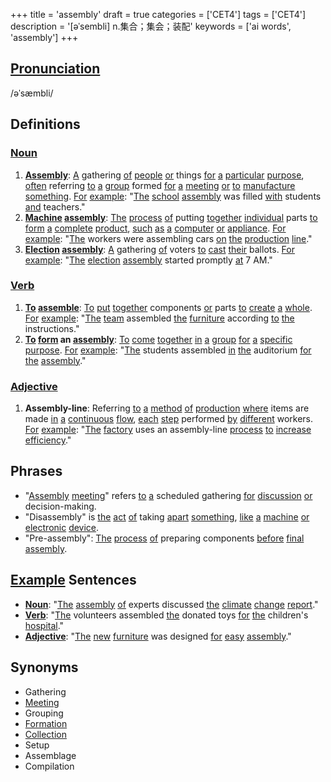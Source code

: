 +++
title = 'assembly'
draft = true
categories = ['CET4']
tags = ['CET4']
description = '[əˈsembli] n.集合；集会；装配'
keywords = ['ai words', 'assembly']
+++

## [Pronunciation](/en/post/pronunciation/)
/əˈsæmbli/

## Definitions
### [Noun](/en/post/noun/)
1. **[Assembly](/en/post/assembly/)**: [A](/en/post/a/) gathering [of](/en/post/of/) [people](/en/post/people/) [or](/en/post/or/) things [for](/en/post/for/) [a](/en/post/a/) [particular](/en/post/particular/) [purpose](/en/post/purpose/), [often](/en/post/often/) referring [to](/en/post/to/) [a](/en/post/a/) [group](/en/post/group/) formed [for](/en/post/for/) [a](/en/post/a/) [meeting](/en/post/meeting/) [or](/en/post/or/) [to](/en/post/to/) [manufacture](/en/post/manufacture/) [something](/en/post/something/). [For](/en/post/for/) [example](/en/post/example/): "[The](/en/post/the/) [school](/en/post/school/) [assembly](/en/post/assembly/) was filled [with](/en/post/with/) students [and](/en/post/and/) teachers."
2. **[Machine](/en/post/machine/) [assembly](/en/post/assembly/)**: [The](/en/post/the/) [process](/en/post/process/) [of](/en/post/of/) putting [together](/en/post/together/) [individual](/en/post/individual/) parts [to](/en/post/to/) [form](/en/post/form/) [a](/en/post/a/) [complete](/en/post/complete/) [product](/en/post/product/), [such](/en/post/such/) [as](/en/post/as/) [a](/en/post/a/) [computer](/en/post/computer/) [or](/en/post/or/) [appliance](/en/post/appliance/). [For](/en/post/for/) [example](/en/post/example/): "[The](/en/post/the/) workers were assembling cars [on](/en/post/on/) [the](/en/post/the/) [production](/en/post/production/) [line](/en/post/line/)."
3. **[Election](/en/post/election/) [assembly](/en/post/assembly/)**: [A](/en/post/a/) gathering [of](/en/post/of/) voters [to](/en/post/to/) [cast](/en/post/cast/) [their](/en/post/their/) ballots. [For](/en/post/for/) [example](/en/post/example/): "[The](/en/post/the/) [election](/en/post/election/) [assembly](/en/post/assembly/) started promptly [at](/en/post/at/) 7 AM."

### [Verb](/en/post/verb/)
1. **[To](/en/post/to/) [assemble](/en/post/assemble/)**: [To](/en/post/to/) [put](/en/post/put/) [together](/en/post/together/) components [or](/en/post/or/) parts [to](/en/post/to/) [create](/en/post/create/) [a](/en/post/a/) [whole](/en/post/whole/). [For](/en/post/for/) [example](/en/post/example/): "[The](/en/post/the/) [team](/en/post/team/) assembled [the](/en/post/the/) [furniture](/en/post/furniture/) according [to](/en/post/to/) [the](/en/post/the/) instructions."
2. **[To](/en/post/to/) [form](/en/post/form/) an [assembly](/en/post/assembly/)**: [To](/en/post/to/) [come](/en/post/come/) [together](/en/post/together/) [in](/en/post/in/) [a](/en/post/a/) [group](/en/post/group/) [for](/en/post/for/) [a](/en/post/a/) [specific](/en/post/specific/) [purpose](/en/post/purpose/). [For](/en/post/for/) [example](/en/post/example/): "[The](/en/post/the/) students assembled [in](/en/post/in/) [the](/en/post/the/) auditorium [for](/en/post/for/) [the](/en/post/the/) [assembly](/en/post/assembly/)."

### [Adjective](/en/post/adjective/)
1. **Assembly-line**: Referring [to](/en/post/to/) [a](/en/post/a/) [method](/en/post/method/) [of](/en/post/of/) [production](/en/post/production/) [where](/en/post/where/) items are made [in](/en/post/in/) [a](/en/post/a/) [continuous](/en/post/continuous/) [flow](/en/post/flow/), [each](/en/post/each/) [step](/en/post/step/) performed [by](/en/post/by/) [different](/en/post/different/) workers. [For](/en/post/for/) [example](/en/post/example/): "[The](/en/post/the/) [factory](/en/post/factory/) uses an assembly-line [process](/en/post/process/) [to](/en/post/to/) [increase](/en/post/increase/) [efficiency](/en/post/efficiency/)."

## Phrases
- "[Assembly](/en/post/assembly/) [meeting](/en/post/meeting/)" refers [to](/en/post/to/) [a](/en/post/a/) scheduled gathering [for](/en/post/for/) [discussion](/en/post/discussion/) [or](/en/post/or/) decision-making.
- "Disassembly" is [the](/en/post/the/) [act](/en/post/act/) [of](/en/post/of/) taking [apart](/en/post/apart/) [something](/en/post/something/), [like](/en/post/like/) [a](/en/post/a/) [machine](/en/post/machine/) [or](/en/post/or/) [electronic](/en/post/electronic/) [device](/en/post/device/).
- "Pre-assembly": [The](/en/post/the/) [process](/en/post/process/) [of](/en/post/of/) preparing components [before](/en/post/before/) [final](/en/post/final/) [assembly](/en/post/assembly/).

## [Example](/en/post/example/) Sentences
- **[Noun](/en/post/noun/)**: "[The](/en/post/the/) [assembly](/en/post/assembly/) [of](/en/post/of/) experts discussed [the](/en/post/the/) [climate](/en/post/climate/) [change](/en/post/change/) [report](/en/post/report/)."
- **[Verb](/en/post/verb/)**: "[The](/en/post/the/) volunteers assembled [the](/en/post/the/) donated toys [for](/en/post/for/) [the](/en/post/the/) children's [hospital](/en/post/hospital/)."
- **[Adjective](/en/post/adjective/)**: "[The](/en/post/the/) [new](/en/post/new/) [furniture](/en/post/furniture/) was designed [for](/en/post/for/) [easy](/en/post/easy/) [assembly](/en/post/assembly/)."

## Synonyms
- Gathering
- [Meeting](/en/post/meeting/)
- Grouping
- [Formation](/en/post/formation/)
- [Collection](/en/post/collection/)
- Setup
- Assemblage
- Compilation
